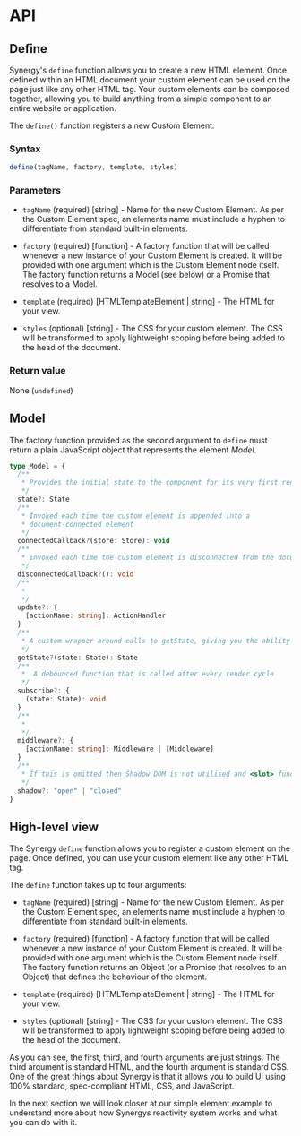 # API

## Define

Synergy's `define` function allows you to create a new HTML element. Once defined within an HTML document your custom element can be used on the page just like any other HTML tag. Your custom elements can be composed together, allowing you to build anything from a simple component to an entire website or application.

The `define()` function registers a new Custom Element.

### Syntax

```js
define(tagName, factory, template, styles)
```

### Parameters

- `tagName` (required) [string] - Name for the new Custom Element. As per the Custom Element
  spec, an elements name must include a hyphen to differentiate from standard built-in elements.

- `factory` (required) [function] - A factory function that will be called whenever a new instance of your Custom Element is created. It will be provided with one argument which is the Custom Element node itself. The factory function returns a Model (see below) or a Promise that resolves to a Model.

- `template` (required) [HTMLTemplateElement | string] - The HTML for your view.

- `styles` (optional) [string] - The CSS for your custom element. The CSS will be transformed to apply lightweight scoping before being added to the head of the document.

### Return value

None (`undefined`)

## Model

The factory function provided as the second argument to `define` must return a plain JavaScript object that represents the element _Model_.

```ts
type Model = {
  /**
   * Provides the initial state to the component for its very first render.
   */
  state?: State
  /**
   * Invoked each time the custom element is appended into a
   * document-connected element
   */
  connectedCallback?(store: Store): void
  /**
   * Invoked each time the custom element is disconnected from the document
   */
  disconnectedCallback?(): void
  /**
   *
   */
  update?: {
    [actionName: string]: ActionHandler
  }
  /**
   * A custom wrapper around calls to getState, giving you the ability to define derived properties, for example
   */
  getState?(state: State): State
  /**
   *  A debounced function that is called after every render cycle
   */
  subscribe?: {
    (state: State): void
  }
  /**
   *
   */
  middleware?: {
    [actionName: string]: Middleware | [Middleware]
  }
  /**
   * If this is omitted then Shadow DOM is not utilised and <slot> functionality is polyfilled.
   */
  shadow?: "open" | "closed"
}
```

## High-level view

The Synergy `define` function allows you to register a custom element on the page. Once defined, you can use your custom element like any other HTML tag.

The `define` function takes up to four arguments:

- `tagName` (required) [string] - Name for the new Custom Element. As per the Custom Element
  spec, an elements name must include a hyphen to differentiate from standard built-in elements.

- `factory` (required) [function] - A factory function that will be called whenever a new instance of your Custom Element is created. It will be provided with one argument which is the Custom Element node itself. The factory function returns an Object (or a Promise that resolves to an Object) that defines the behaviour of the element.

- `template` (required) [HTMLTemplateElement | string] - The HTML for your view.

- `styles` (optional) [string] - The CSS for your custom element. The CSS will be transformed to apply lightweight scoping before being added to the head of the document.

As you can see, the first, third, and fourth arguments are just strings. The third argument is standard HTML, and the fourth argument is standard CSS. One of the great things about Synergy is that it allows you to build UI using 100% standard, spec-compliant HTML, CSS, and JavaScript.

In the next section we will look closer at our simple element example to understand more about how Synergys reactivity system works and what you can do with it.
